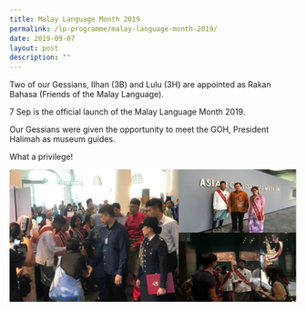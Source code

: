 ```yaml
---
title: Malay Language Month 2019
permalink: /lp-programme/malay-language-month-2019/
date: 2019-09-07
layout: post
description: ""
---
```

Two of our Gessians, Ilhan (3B) and Lulu (3H) are appointed as Rakan Bahasa (Friends of the Malay Language).

7 Sep is the official launch of the Malay Language Month 2019.

Our Gessians were given the opportunity to meet the GOH, President Halimah as museum guides.

What a privilege!

![Malay Language Month 2019](/images/Malay-Language-Month-2019.jpeg)